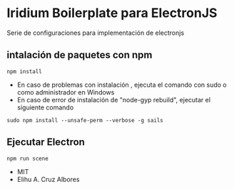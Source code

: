 # Iridium Boilerplate para ElectronJS

Serie de configuraciones para implementación de electronjs

## intalación de paquetes con npm
```
npm install
````

* En caso de problemas con instalación , ejecuta el comando con sudo o como administrador en Windows 
* En caso de error de instalación de "node-gyp rebuild", ejecutar el siguiente comando

```
sudo npm install --unsafe-perm --verbose -g sails
```

## Ejecutar Electron 
```
npm run scene
```

* MIT
* Elihu A. Cruz Albores
